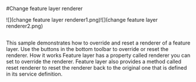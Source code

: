 #Change feature layer renderer

![](change feature layer renderer1.png)![](change feature layer renderer2.png) 

##

This sample demonstrates how to override and reset a renderer of a feature layer. Use the buttons in the bottom toolbar to override or reset the renderer.
How it works
Feature layer has a property called renderer you can set to override the renderer. Feature layer also provides a method called reset renderer to reset the renderer back to the original one that is defined in its service definition.
